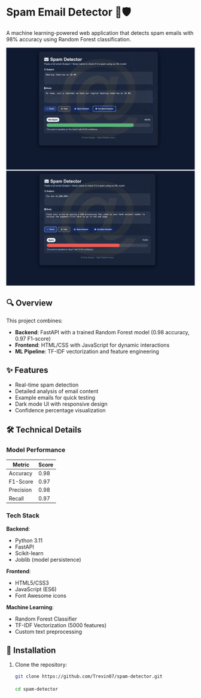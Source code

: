 # Spam Email Detector 📧🛡️

A machine learning-powered web application that detects spam emails with 98% accuracy using Random Forest classification.

![App Screenshot 1](/static/images/1.png)
![App Screenshot 2](/static/images/2.png)

## 🔍 Overview

This project combines:
- **Backend**: FastAPI with a trained Random Forest model (0.98 accuracy, 0.97 F1-score)
- **Frontend**: HTML/CSS with JavaScript for dynamic interactions
- **ML Pipeline**: TF-IDF vectorization and feature engineering

## ✨ Features

- Real-time spam detection
- Detailed analysis of email content
- Example emails for quick testing
- Dark mode UI with responsive design
- Confidence percentage visualization

## 🛠️ Technical Details

### Model Performance
| Metric       | Score  |
|--------------|--------|
| Accuracy     | 0.98   |
| F1-Score     | 0.97   |
| Precision    | 0.98   |
| Recall       | 0.97   |

### Tech Stack
**Backend**:
- Python 3.11
- FastAPI
- Scikit-learn
- Joblib (model persistence)

**Frontend**:
- HTML5/CSS3
- JavaScript (ES6)
- Font Awesome icons

**Machine Learning**:
- Random Forest Classifier
- TF-IDF Vectorization (5000 features)
- Custom text preprocessing

## 🚀 Installation

1. Clone the repository:
   ```bash
   git clone https://github.com/Trevin07/spam-detector.git

   cd spam-detector
